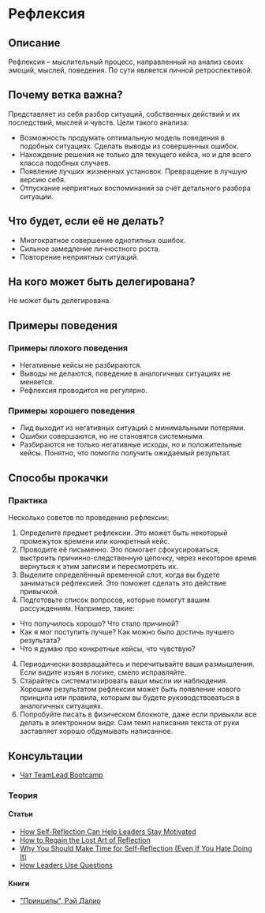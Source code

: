 # Рефлексия
## Описание
Рефлексия – мыслительный процесс, направленный на анализ своих эмоций, мыслей, поведения. По сути является личной ретроспективой.

## Почему ветка важна?
Представляет из себя разбор ситуаций, собственных действий и их последствий, мыслей и чувств. Цели такого анализа:

- Возможность продумать оптимальную модель поведения в подобных ситуациях. Сделать выводы из совершенных ошибок.
- Нахождение решения не только для текущего кейса, но и для всего класса подобных случаев.
- Появление лучших жизненных установок. Превращение в лучшую версию себя.
- Отпускание неприятных воспоминаний за счёт детального разбора ситуации.

## Что будет, если её не делать?
- Многократное совершение однотипных ошибок.
- Сильное замедление личностного роста.
- Повторение неприятных ситуаций.

## На кого может быть делегирована?
Не может быть делегирована.

## Примеры поведения
### Примеры плохого поведения
- Негативные кейсы не разбираются.
- Выводы не делаются, поведение в аналогичных ситуациях не меняется.
- Рефлексия проводится не регулярно.

### Примеры хорошего поведения
- Лид выходит из негативных ситуаций с минимальными потерями.
- Ошибки совершаются, но не становятся системными.
- Разбираются не только негативные исходы, но и положительные кейсы. Понятно, что помогло получить ожидаемый результат.

## Способы прокачки
### Практика
Несколько советов по проведению рефлексии:
1. Определите предмет рефлексии. Это может быть некоторый промежуток времени или конкретный кейс.
2. Проводите её письменно. Это помогает сфокусироваться, выстроить причинно-следственную цепочку, через некоторое время вернуться к этим записям и пересмотреть их.
3. Выделите определённый временной слот, когда вы будете заниматься рефлексией. Это поможет сделать это действие привычкой.
4. Подготовьте список вопросов, которые помогут вашим рассуждениям. Например, такие:
  - Что получилось хорошо? Что стало причиной?
  - Как я мог поступить лучше? Как можно было достичь лучшего результата?
  - Что я думаю про конкретные кейсы, что чувствую?
4. Периодически возвращайтесь и перечитывайте ваши размышления. Если видите изъян в логике, смело исправляйте.
5. Старайтесь систематизировать ваши мысли ии наблюдения. Хорошим результатом рефлексии может быть появление нового принципа или правила, которым вы будете руководствоваться в аналогичных ситуациях.
6. Попробуйте писать в физическом блокноте, даже если привыкли все делать в электронном виде. Сам темп написания текста от руки заставляет хорошо обдумывать написанное.

## Консультации
- [Чат TeamLead Bootcamp](https://t.me/teamlead_bootcamp)

### Теория
#### Статьи
- [How Self-Reflection Can Help Leaders Stay Motivated](https://hbr.org/2018/09/how-self-reflection-can-help-leaders-stay-motivated)
- [How to Regain the Lost Art of Reflection](https://hbr.org/2017/09/how-to-regain-the-lost-art-of-reflection)
- [Why You Should Make Time for Self-Reflection (Even If You Hate Doing It)](https://hbr.org/2017/03/why-you-should-make-time-for-self-reflection-even-if-you-hate-doing-it)
- [How Leaders Use Questions](https://hbswk.hbs.edu/archive/how-leaders-use-questions)

#### Книги
- ["Принципы", Рэй Далио](https://www.mann-ivanov-ferber.ru/books/princzipyi/)
